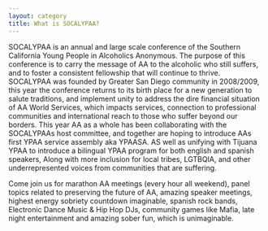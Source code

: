 ```yaml
---
layout: category
title: What is SOCALYPAA?
---
```


SOCALYPAA is an annual and large scale conference of the Southern California Young People in Alcoholics Anonymous.
The purpose of this conference is to carry the message of AA to the alcoholic who still suffers, and to foster a consistent fellowship that will continue to thrive.
SOCALYPAA was founded by Greater San Diego community in 2008/2009, this year the conference returns to its birth place for a new generation to salute 
traditions, and implement unity to address the dire financial situation of AA World Services, which impacts services, connection to professional communities and international reach to those who suffer beyond our borders. 
This year AA as a whole has been collaborating with the SOCALYPAAs host committee, and together are hoping to introduce AAs first YPAA service assembly aka YPAASA.
AS well as unifying with Tijuana YPAA to introduce a bilingual YPAA program for both english and spanish speakers, Along with more inclusion for local tribes, LGTBQIA, and other underrepresented voices from communities that are suffering.

Come join us for marathon AA meetings (every hour all weekend), panel topics related to preserving the future of AA, amazing speaker meetings, highest energy sobriety countdown imaginable, spanish 
rock bands, Electronic Dance Music & Hip Hop DJs, community games like Mafia, late night entertainment and amazing sober fun, which is unimaginable.
